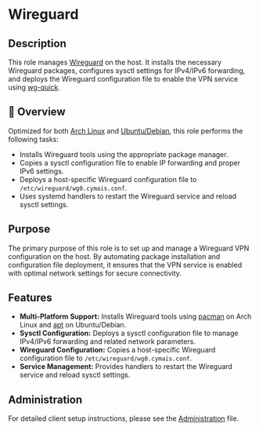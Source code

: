 # Wireguard

## Description

This role manages [Wireguard](https://www.wireguard.com/) on the host. It installs the necessary Wireguard packages, configures sysctl settings for IPv4/IPv6 forwarding, and deploys the Wireguard configuration file to enable the VPN service using [wg-quick](https://www.wireguard.com/quickstart/).

## 📌 Overview

Optimized for both [Arch Linux](https://wiki.archlinux.org/index.php/WireGuard) and [Ubuntu/Debian](https://wireguard.com/install/), this role performs the following tasks:
- Installs Wireguard tools using the appropriate package manager.
- Copies a sysctl configuration file to enable IP forwarding and proper IPv6 settings.
- Deploys a host-specific Wireguard configuration file to `/etc/wireguard/wg0.cymais.conf`.
- Uses systemd handlers to restart the Wireguard service and reload sysctl settings.

## Purpose

The primary purpose of this role is to set up and manage a Wireguard VPN configuration on the host. By automating package installation and configuration file deployment, it ensures that the VPN service is enabled with optimal network settings for secure connectivity.

## Features

- **Multi-Platform Support:** Installs Wireguard tools using [pacman](https://wiki.archlinux.org/title/Pacman) on Arch Linux and [apt](https://en.wikipedia.org/wiki/APT_(software)) on Ubuntu/Debian.
- **Sysctl Configuration:** Deploys a sysctl configuration file to manage IPv4/IPv6 forwarding and related network parameters.
- **Wireguard Configuration:** Copies a host-specific Wireguard configuration file to `/etc/wireguard/wg0.cymais.conf`.
- **Service Management:** Provides handlers to restart the Wireguard service and reload sysctl settings.

## Administration
For detailed client setup instructions, please see the [Administration](./Administration.md) file.
